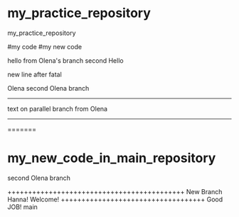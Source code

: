 # my_practice_repository
my_practice_repository

#my code
#my new code


hello from Olena's branch
second Hello

new line after fatal

Olena
second Olena branch


**********************************
text on parallel branch from Olena
************************************
=======
# my_new_code_in_main_repository

second Olena branch

+++++++++++++++++++++++++++++++++++++++++++
New Branch Hanna! Welcome!
+++++++++++++++++++++++++++++++++++
Good JOB!
main
